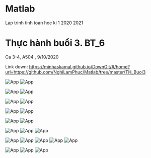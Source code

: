 # Matlab

Lap trinh tinh toan hoc ki 1 2020 2021

# Thực hành buổi 3. BT_6
Ca 3-4, A504 , 9/10/2020

Link down: https://minhaskamal.github.io/DownGit/#/home?url=https://github.com/NghiLamPhuc/Matlab/tree/master/TH_Buoi3

![App](Picture/BT6/Debai/BT6_1.jpg)
![App](Picture/BT6/GBT6_1.PNG)

![App](Picture/BT6/Debai/BT6_2.jpg)
![App](Picture/BT6/GBT6_2.PNG)

![App](Picture/BT6/Debai/BT6_3.jpg)
![App](Picture/BT6/GBT6_3.PNG)

![App](Picture/BT6/Debai/BT6_4.jpg)
![App](Picture/BT6/GBT6_4.PNG)

![App](Picture/BT6/Debai/BT6_5.jpg)
![App](Picture/BT6/GBT6_5.PNG)

![App](Picture/BT6/Debai/BT6_7.jpg)
![App](Picture/BT6/GBT6_7.PNG)
![App](Picture/BT6/GBT6_7_run.PNG)

![App](Picture/BT6/Debai/BT6_8.jpg)
![App](Picture/BT6/GBT6_8_a.PNG)
![App](Picture/BT6/GBT6_8_b.PNG)
![App](Picture/BT6/GBT6_8_c.PNG)
![App](Picture/BT6/GBT6_8_run.PNG)


![App](Picture/BT6/Debai/BT6_9.jpg)
![App](Picture/BT6/GBT6_9.PNG)
![App](Picture/BT6/GBT6_9_run.PNG)
